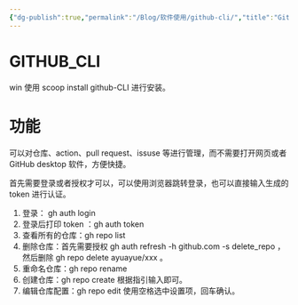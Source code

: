 ```yaml
---
{"dg-publish":true,"permalink":"/Blog/软件使用/github-cli/","title":"Github-CLI使用","noteIcon":"1"}
---
```



# GITHUB_CLI

win 使用 scoop install github-CLI 进行安装。

# 功能

可以对仓库、action、pull request、issuse 等进行管理，而不需要打开网页或者 GitHub desktop 软件，方便快捷。

首先需要登录或者授权才可以，可以使用浏览器跳转登录，也可以直接输入生成的 token 进行认证。

1. 登录： gh auth login 
2. 登录后打印 token ：gh auth token
3. 查看所有的仓库：gh repo list
4. 删除仓库：首先需要授权 gh auth refresh -h github.com -s delete_repo ，然后删除 gh repo delete ayuayue/xxx 。
5. 重命名仓库：gh repo rename 
6. 创建仓库：gh repo create 根据指引输入即可。
7. 编辑仓库配置：gh repo edit 使用空格选中设置项，回车确认。